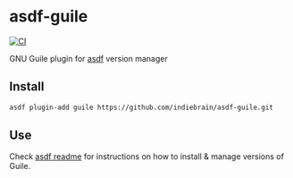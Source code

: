 # asdf-guile

[![CI](https://github.com/indiebrain/asdf-guile/actions/workflows/ci.yml/badge.svg?branch=master)](https://github.com/indiebrain/asdf-guile/actions/workflows/ci.yml)

GNU Guile plugin for [asdf](https://github.com/asdf-vm/asdf) version manager

## Install

```sh
asdf plugin-add guile https://github.com/indiebrain/asdf-guile.git
```

## Use

Check [asdf readme](https://github.com/asdf-vm/asdf/blob/master/README.md) for instructions on how to install & manage versions of Guile.

